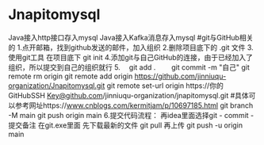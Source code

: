 # Jnapitomysql
Java接入http接口存入mysql
Java接入Kafka消息存入mysql
#git与GitHub相关的
1.点开邮箱，找到github发送的邮件，加入组织
2.删除项目底下的 .git 文件
3.使用git工具 在项目底下 git init
4.添加git与自己GitHub的连接，由于已经加入了组织，所以提交到自己的组织就行
5.　 git add . 
　　git commit -m "自己"
      git remote rm origin
      git remote add origin https://github.com/jinniuqu-organization/Jnapitomysql.git
      git remote set-url origin https://你的GitHubSSH Key@github.com/jinniuqu-organization/jnapitomysql.git 
      #具体可以参考网址https://www.cnblogs.com/kermitjam/p/10697185.html
      git branch -M main
      git push  origin main
6.提交代码流程：
再idea里面选择git - commit -提交备注
在git.exe里面
先下载最新的文件
git pull
再上传
git push -u origin main